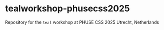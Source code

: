 # tealworkshop-phusecss2025
Repository for the `teal` workshop at PHUSE CSS 2025 Utrecht, Netherlands
